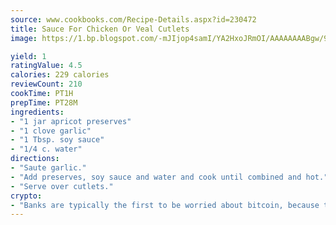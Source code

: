 ```yaml
---
source: www.cookbooks.com/Recipe-Details.aspx?id=230472
title: Sauce For Chicken Or Veal Cutlets
image: https://1.bp.blogspot.com/-mJIjop4samI/YA2HxoJRmOI/AAAAAAAABgw/9Q6cN5purxQQ0M3111-VxRXtHYk4x987wCLcBGAsYHQ/s320/19.png

yield: 1
ratingValue: 4.5
calories: 229 calories
reviewCount: 210
cookTime: PT1H
prepTime: PT28M
ingredients:
- "1 jar apricot preserves"
- "1 clove garlic"
- "1 Tbsp. soy sauce"
- "1/4 c. water"
directions:
- "Saute garlic."
- "Add preserves, soy sauce and water and cook until combined and hot."
- "Serve over cutlets."
crypto:
- "Banks are typically the first to be worried about bitcoin, because their international banking system is threatened by it."
---
```

